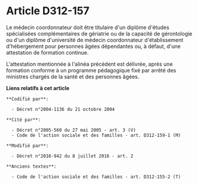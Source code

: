 # Article D312-157

Le médecin coordonnateur doit être titulaire d'un diplôme d'études spécialisées complémentaires de gériatrie ou de la
capacité de gérontologie ou d'un diplôme d'université de médecin coordonnateur d'établissement d'hébergement pour personnes
âgées dépendantes ou, à défaut, d'une attestation de formation continue.

L'attestation mentionnée à l'alinéa précédent est délivrée, après une formation conforme à un programme pédagogique fixé par
arrêté des ministres chargés de la santé et des personnes âgées.

**Liens relatifs à cet article**

	**Codifié par**:

	  - Décret n°2004-1136 du 21 octobre 2004

	**Cité par**:

	  - Décret n°2005-560 du 27 mai 2005 - art. 3 (V)
	  - Code de l'action sociale et des familles - art. D312-159-1 (M)

	**Modifié par**:

	  - Décret n°2016-942 du 8 juillet 2016 - art. 2

	**Anciens textes**:

	  - Code de l'action sociale et des familles - art. D312-155-2 (T)
